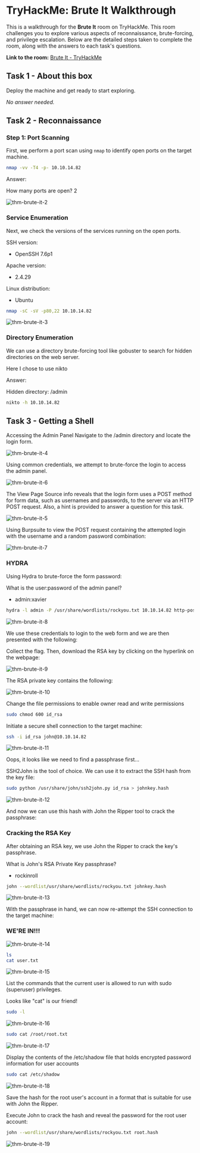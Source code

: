 # TryHackMe: Brute It Walkthrough

This is a walkthrough for the **Brute It** room on TryHackMe. This room challenges you to explore various aspects of reconnaissance, brute-forcing, and privilege escalation. Below are the detailed steps taken to complete the room, along with the answers to each task's questions.

**Link to the room:** [Brute It - TryHackMe](https://tryhackme.com/r/room/bruteit)

## Task 1 - About this box

Deploy the machine and get ready to start exploring.

*No answer needed.*

## Task 2 - Reconnaissance

### Step 1: Port Scanning
First, we perform a port scan using `nmap` to identify open ports on the target machine.

```bash
nmap -vv -T4 -p- 10.10.14.82
```

Answer:

How many ports are open?
2

![thm-brute-it-2](https://github.com/user-attachments/assets/470cd6bc-d7ed-42d2-95f5-1e5638077361)

### Service Enumeration
Next, we check the versions of the services running on the open ports.

SSH version:
- OpenSSH 7.6p1

Apache version:
- 2.4.29

Linux distribution:
- Ubuntu

```bash
nmap -sC -sV -p80,22 10.10.14.82
```

![thm-brute-it-3](https://github.com/user-attachments/assets/a13d4d3d-3448-4f63-89cd-cb2a06847bab)


### Directory Enumeration
We can use a directory brute-forcing tool like gobuster to search for hidden directories on the web server.

Here I chose to use nikto

Answer:

Hidden directory:
/admin

```bash
nikto -h 10.10.14.82
```


## Task 3 - Getting a Shell

Accessing the Admin Panel
Navigate to the /admin directory and locate the login form. 


![thm-brute-it-4](https://github.com/user-attachments/assets/247419ae-7305-4b8a-af44-42ec5c143e95)

Using common credentials, we attempt to brute-force the login to access the admin panel.  

![thm-brute-it-6](https://github.com/user-attachments/assets/5cf4699c-6c9e-4385-a5df-b62db26b99e4)

The View Page Source info reveals that the login form uses a POST method for form data, such as usernames and passwords, to the server via an HTTP POST request.  Also, a hint is provided to answer a question for this task.


![thm-brute-it-5](https://github.com/user-attachments/assets/408f63f2-d46d-41e6-a273-a311945a667c)


Using Burpsuite to view the POST request containing the attempted login with the username and a random password combination:


![thm-brute-it-7](https://github.com/user-attachments/assets/75d26b5b-0a66-4236-8464-4e67b27e6e09)

### HYDRA

Using Hydra to brute-force the form password:

What is the user:password of the admin panel?
- admin:xavier

```bash
hydra -l admin -P /usr/share/wordlists/rockyou.txt 10.10.14.82 http-post-form "/admin/index.php:user=^USER^&pass=^PASS^:Username or password invalid"
```

![thm-brute-it-8](https://github.com/user-attachments/assets/660cfee0-fdad-4058-a01d-c0cc1f653673)

We use these credentials to login to the web form and we are then presented with the following:

Collect the flag. Then, download the RSA key by clicking on the hyperlink on the webpage:

![thm-brute-it-9](https://github.com/user-attachments/assets/df2f0534-0271-40b5-9b6d-10c4568cf669)

The RSA private key contains the following:


![thm-brute-it-10](https://github.com/user-attachments/assets/597d60c3-79e7-48d3-879e-842c4c687312)


Change the file permissions to enable owner read and write permissions 

```bash
sudo chmod 600 id_rsa
```
Initiate a secure shell connection to the target machine:

```bash
ssh -i id_rsa john@10.10.14.82
```

![thm-brute-it-11](https://github.com/user-attachments/assets/1897ff42-e9fc-4abe-b3d7-256b7960d879)

Oops, it looks like we need to find a passphrase first...

SSH2John is the tool of choice. We can use it to extract the SSH hash from the key file:

```bash
sudo python /usr/share/john/ssh2john.py id_rsa > johnkey.hash
```

![thm-brute-it-12](https://github.com/user-attachments/assets/ece9071c-7492-48ae-badf-e5e16a2aa4af)

And now we can use this hash with John the Ripper tool to crack the passphrase:

### Cracking the RSA Key
After obtaining an RSA key, we use John the Ripper to crack the key's passphrase.

What is John's RSA Private Key passphrase?
- rockinroll

```bash
john --wordlist/usr/share/wordlists/rockyou.txt johnkey.hash
```

![thm-brute-it-13](https://github.com/user-attachments/assets/5d67924b-2ec7-47f4-b92c-d40449375dbc)

With the passphrase in hand, we can now re-attempt the SSH connection to the target machine:

### WE'RE IN!!!

![thm-brute-it-14](https://github.com/user-attachments/assets/d578ed29-cbcd-4405-a3cd-9ea247803bf0)

```bash
ls
cat user.txt
```

![thm-brute-it-15](https://github.com/user-attachments/assets/0602704f-7321-4a48-9a4c-8fa25cd8355c)

List the commands that the current user is allowed to run with sudo (superuser) privileges.

Looks like "cat" is our friend!

```bash
sudo -l
```

![thm-brute-it-16](https://github.com/user-attachments/assets/7c3b9abd-f4d3-4a5f-a40d-902d8f199583)

```bash
sudo cat /root/root.txt
```
![thm-brute-it-17](https://github.com/user-attachments/assets/4b4093b5-4590-4e12-aec0-c87a4a511e79)

Display the contents of the /etc/shadow file that holds encrypted password information for user accounts

```bash
sudo cat /etc/shadow
```
![thm-brute-it-18](https://github.com/user-attachments/assets/8971f77f-ac57-4889-9d83-9c899e681b9d)

Save the hash for the root user's account in a format that is suitable for use with John the Ripper.

Execute John to crack the hash and reveal the password for the root user account:

```bash
john --wordlist/usr/share/wordlists/rockyou.txt root.hash
```

![thm-brute-it-19](https://github.com/user-attachments/assets/1ee36194-bc94-42af-b0fc-a88afadfe132)

